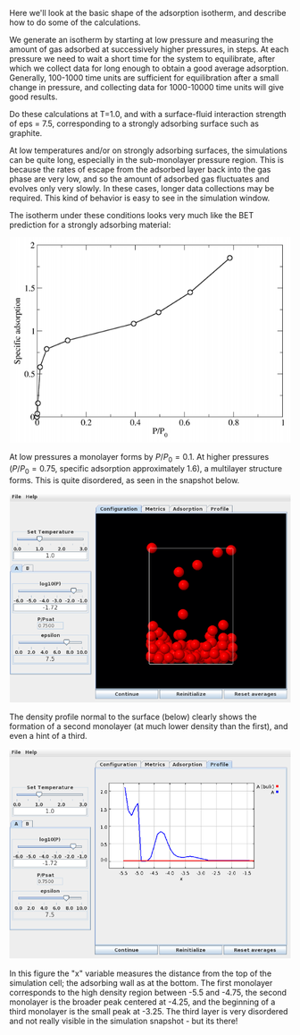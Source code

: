 

Here we'll look at the basic shape of the adsorption isotherm, and describe how to do
some of the calculations.

We generate an isotherm by starting at low pressure and measuring the amount of gas 
adsorbed at successively higher pressures, in steps.  At each pressure we need to wait a short
time for the system to equilibrate, after which we collect data for long enough to 
obtain a good average adsorption.  Generally, 100-1000 time units are sufficient
for equilibration after a small change in pressure, and collecting data for
1000-10000 time units will give good results.

Do these calculations at T=1.0, and with a surface-fluid interaction strength of eps = 7.5,
corresponding to a strongly adsorbing surface such as graphite.

At low temperatures and/or on strongly adsorbing surfaces, the simulations can be
quite long, especially in the sub-monolayer pressure region. This is because the rates of
escape from the adsorbed layer back into the gas phase are very low, and so the amount of
adsorbed gas fluctuates and evolves only very slowly.  In these cases, longer data collections
may be required. This kind of behavior is easy to see in the simulation window.

The isotherm under these conditions looks very much like the BET prediction for a strongly
adsorbing material:

![](<./Isotherm eps7.5 T1.0 small.png>)

At low pressures a monolayer forms by $P/P_0 = 0.1$. At higher pressures ($P/P_0 = 0.75$, specific adsorption approximately 1.6), a multilayer structure forms. This is quite disordered, as seen in the snapshot below.

![](<./Snapshot eps7.5 P0.75 T1.0.png>)

The density profile normal to the surface (below) clearly shows the formation of a second monolayer
(at much lower density than the first), and even a hint of a third.

![](<./Profile eps7.5 P0.75 T1.0.png>)

In this figure the "x" variable measures the distance from the top of the simulation cell; the adsorbing
wall as at the bottom.  The first monolayer corresponds to the high density region 
between -5.5 and -4.75, the second monolayer is the broader peak centered at -4.25, and the 
beginning of a third monolayer is the small peak at -3.25.  The third layer is very disordered and not
really visible in the simulation snapshot - but its there!